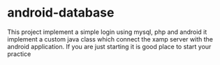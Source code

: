 # android-database
This project implement a  simple login using mysql, php and android
it implement a custom java class which connect the xamp server with the android application.
If you are just starting it is good place to start your practice
